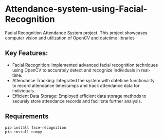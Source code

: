 # Attendance-system-using-Facial-Recognition
Facial Recognition Attendance System project. This project showcases computer vision and utilization of OpenCV and datetime libraries

## Key Features:
* Facial Recognition: Implemented advanced facial recognition techniques using OpenCV to accurately detect and recognize individuals in real-time.
* Attendance Tracking: Integrated the system with datetime functionality to record attendance timestamps and track attendance data for individuals.
* Efficient Data Storage: Employed efficient data storage methods to securely store attendance records and facilitate further analysis.
## Requirements
```
pip install face-recognition
pip install numpy
```
